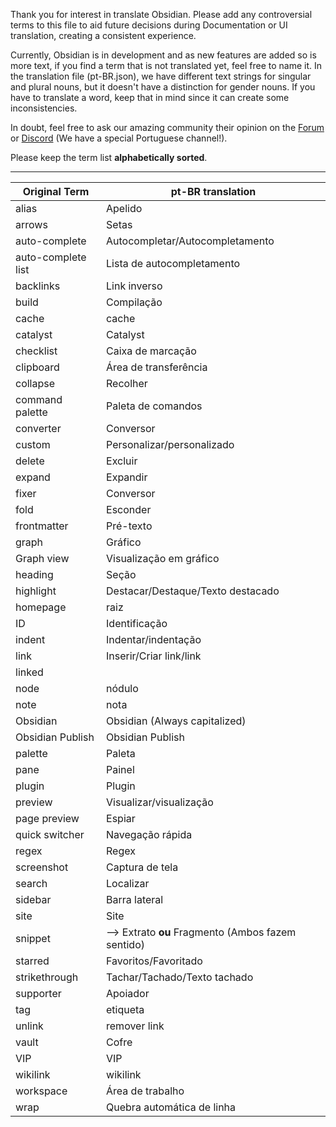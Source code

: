 Thank you for interest in translate Obsidian. Please add any controversial terms to this file to aid future decisions during Documentation or UI translation,  creating a consistent experience.

Currently, Obsidian is in development and as new features are added so is more text, if you find a term that is not translated yet, feel free to name it. In the translation file (pt-BR.json), we have different text strings for singular and plural nouns, but it doesn't have a distinction for gender nouns. If you have to translate a word, keep that in mind since it can create some inconsistencies.

In doubt, feel free to ask our amazing community their opinion on the [Forum](https://forum.obsidian.md/) or [Discord](https://discord.gg/veuWUTm) (We have a special Portuguese channel!). 

Please keep the term list **alphabetically sorted**.

---

|Original Term|pt-BR translation|
|-|-|
alias | Apelido
arrows | Setas
auto-complete | Autocompletar/Autocompletamento
auto-complete list | Lista de autocompletamento
backlinks | Link inverso
build | Compilação
cache | cache
catalyst | Catalyst
checklist | Caixa de marcação
clipboard | Área de transferência
collapse | Recolher
command palette | Paleta de comandos
converter | Conversor
custom | Personalizar/personalizado
delete | Excluir
expand | Expandir
fixer | Conversor
fold | Esconder
frontmatter | Pré-texto
graph | Gráfico
Graph view | Visualização em gráfico
heading | Seção
highlight | Destacar/Destaque/Texto destacado
homepage | raiz
ID | Identificação
indent | Indentar/indentação
link | Inserir/Criar link/link
linked |
node | nódulo
note | nota
Obsidian | Obsidian (Always capitalized)
Obsidian Publish | Obsidian Publish  
palette | Paleta
pane | Painel
plugin | Plugin
preview | Visualizar/visualização
page preview | Espiar
quick switcher | Navegação rápida
regex | Regex
screenshot | Captura de tela
search | Localizar
sidebar | Barra lateral
site | Site
snippet | --> Extrato **ou** Fragmento (Ambos fazem sentido)
starred | Favoritos/Favoritado
strikethrough | Tachar/Tachado/Texto tachado
supporter | Apoiador
tag | etiqueta
unlink | remover link
vault | Cofre
VIP | VIP
wikilink | wikilink
workspace | Área de trabalho
wrap | Quebra automática de linha
